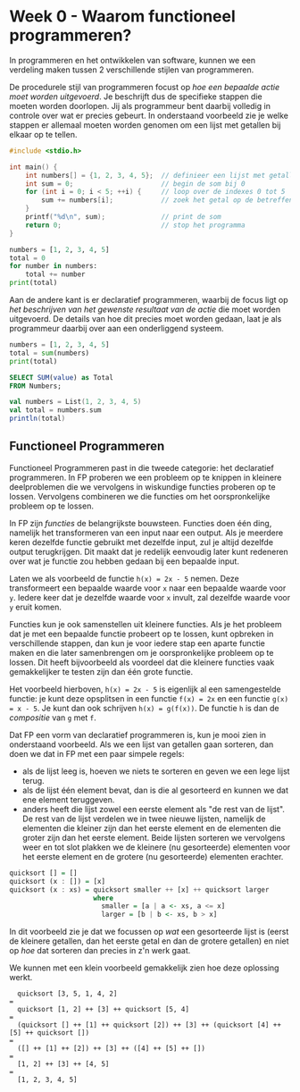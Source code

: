 Week 0 - Waarom functioneel programmeren?
=========================================

In programmeren en het ontwikkelen van software, kunnen we een verdeling maken tussen 2 verschillende
stijlen van programmeren.

De procedurele stijl van programmeren focust op _hoe een bepaalde actie moet worden uitgevoerd_.
Je beschrijft dus de specifieke stappen die moeten worden doorlopen. Jij als programmeur bent daarbij
volledig in controle over wat er precies gebeurt.
In onderstaand voorbeeld zie je welke stappen er allemaal moeten worden genomen om een lijst met
getallen bij elkaar op te tellen.

```c
#include <stdio.h>

int main() {
    int numbers[] = {1, 2, 3, 4, 5};  // definieer een lijst met getallen
    int sum = 0;                      // begin de som bij 0
    for (int i = 0; i < 5; ++i) {     // loop over de indexes 0 tot 5
        sum += numbers[i];            // zoek het getal op de betreffende index op en tel dat op bij de som
    }
    printf("%d\n", sum);              // print de som
    return 0;                         // stop het programma
}
```

```python
numbers = [1, 2, 3, 4, 5]
total = 0
for number in numbers:
    total += number
print(total)
```

Aan de andere kant is er declaratief programmeren, waarbij de focus ligt op _het beschrijven van
het gewenste resultaat van de actie_ die moet worden uitgevoerd. De details van hoe dit precies moet
worden gedaan, laat je als programmeur daarbij over aan een onderliggend systeem.

```python
numbers = [1, 2, 3, 4, 5]
total = sum(numbers)
print(total)
```

```sql
SELECT SUM(value) as Total
FROM Numbers;
```

```scala 3
val numbers = List(1, 2, 3, 4, 5)
val total = numbers.sum
println(total)
```


Functioneel Programmeren
------------------------
Functioneel Programmeren past in die tweede categorie: het declaratief programmeren. In FP proberen
we een probleem op te knippen in kleinere deelproblemen die we vervolgens in wiskundige functies
proberen op te lossen. Vervolgens combineren we die functies om het oorspronkelijke probleem op te lossen.

In FP zijn _functies_ de belangrijkste bouwsteen. Functies doen één ding, namelijk het transformeren
van een input naar een output. Als je meerdere keren dezelfde functie gebruikt met dezelfde input,
zul je altijd dezelfde output terugkrijgen. Dit maakt dat je redelijk eenvoudig later kunt redeneren
over wat je functie zou hebben gedaan bij een bepaalde input.

Laten we als voorbeeld de functie `h(x) = 2x - 5` nemen. Deze transformeert een bepaalde waarde voor `x`
naar een bepaalde waarde voor `y`. Iedere keer dat je dezelfde waarde voor `x` invult, zal dezelfde
waarde voor `y` eruit komen.

Functies kun je ook samenstellen uit kleinere functies. Als je het probleem dat je met een bepaalde
functie probeert op te lossen, kunt opbreken in verschillende stappen, dan kun je voor iedere stap een
aparte functie maken en die later samenbrengen om je oorspronkelijke probleem op te lossen. Dit heeft
bijvoorbeeld als voordeel dat die kleinere functies vaak gemakkelijker te testen zijn dan één grote functie.

Het voorbeeld hierboven, `h(x) = 2x - 5` is eigenlijk al een samengestelde functie: je kunt deze opsplitsen
in een functie `f(x) = 2x` en een functie `g(x) = x - 5`. Je kunt dan ook schrijven `h(x) = g(f(x))`.
De functie `h` is dan de _compositie_ van `g` met `f`.

Dat FP een vorm van declaratief programmeren is, kun je mooi zien in onderstaand voorbeeld.
Als we een lijst van getallen gaan sorteren, dan doen we dat in FP met een paar simpele regels:
* als de lijst leeg is, hoeven we niets te sorteren en geven we een lege lijst terug.
* als de lijst één element bevat, dan is die al gesorteerd en kunnen we dat ene element teruggeven.
* anders heeft die lijst zowel een eerste element als "de rest van de lijst". De rest van de lijst
  verdelen we in twee nieuwe lijsten, namelijk de elementen die kleiner zijn dan het eerste element en 
  de elementen die groter zijn dan het eerste element. Beide lijsten sorteren we vervolgens weer en
  tot slot plakken we de kleinere (nu gesorteerde) elementen voor het eerste element en de grotere
  (nu gesorteerde) elementen erachter.

```haskell
quicksort [] = []
quicksort (x : []) = [x]
quicksort (x : xs) = quicksort smaller ++ [x] ++ quicksort larger
                     where
                       smaller = [a | a <- xs, a <= x]
                       larger = [b | b <- xs, b > x]
```

In dit voorbeeld zie je dat we focussen op _wat_ een gesorteerde lijst is (eerst de kleinere getallen,
dan het eerste getal en dan de grotere getallen) en niet op _hoe_ dat sorteren dan precies in z'n werk gaat.

We kunnen met een klein voorbeeld gemakkelijk zien hoe deze oplossing werkt.

```
  quicksort [3, 5, 1, 4, 2]
=
  quicksort [1, 2] ++ [3] ++ quicksort [5, 4]
=
  (quicksort [] ++ [1] ++ quicksort [2]) ++ [3] ++ (quicksort [4] ++ [5] ++ quicksort [])
=
  ([] ++ [1] ++ [2]) ++ [3] ++ ([4] ++ [5] ++ [])
=
  [1, 2] ++ [3] ++ [4, 5]
=
  [1, 2, 3, 4, 5]
```
